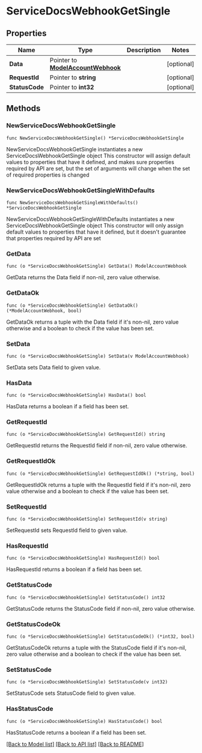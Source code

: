 # ServiceDocsWebhookGetSingle

## Properties

Name | Type | Description | Notes
------------ | ------------- | ------------- | -------------
**Data** | Pointer to [**ModelAccountWebhook**](ModelAccountWebhook.md) |  | [optional] 
**RequestId** | Pointer to **string** |  | [optional] 
**StatusCode** | Pointer to **int32** |  | [optional] 

## Methods

### NewServiceDocsWebhookGetSingle

`func NewServiceDocsWebhookGetSingle() *ServiceDocsWebhookGetSingle`

NewServiceDocsWebhookGetSingle instantiates a new ServiceDocsWebhookGetSingle object
This constructor will assign default values to properties that have it defined,
and makes sure properties required by API are set, but the set of arguments
will change when the set of required properties is changed

### NewServiceDocsWebhookGetSingleWithDefaults

`func NewServiceDocsWebhookGetSingleWithDefaults() *ServiceDocsWebhookGetSingle`

NewServiceDocsWebhookGetSingleWithDefaults instantiates a new ServiceDocsWebhookGetSingle object
This constructor will only assign default values to properties that have it defined,
but it doesn't guarantee that properties required by API are set

### GetData

`func (o *ServiceDocsWebhookGetSingle) GetData() ModelAccountWebhook`

GetData returns the Data field if non-nil, zero value otherwise.

### GetDataOk

`func (o *ServiceDocsWebhookGetSingle) GetDataOk() (*ModelAccountWebhook, bool)`

GetDataOk returns a tuple with the Data field if it's non-nil, zero value otherwise
and a boolean to check if the value has been set.

### SetData

`func (o *ServiceDocsWebhookGetSingle) SetData(v ModelAccountWebhook)`

SetData sets Data field to given value.

### HasData

`func (o *ServiceDocsWebhookGetSingle) HasData() bool`

HasData returns a boolean if a field has been set.

### GetRequestId

`func (o *ServiceDocsWebhookGetSingle) GetRequestId() string`

GetRequestId returns the RequestId field if non-nil, zero value otherwise.

### GetRequestIdOk

`func (o *ServiceDocsWebhookGetSingle) GetRequestIdOk() (*string, bool)`

GetRequestIdOk returns a tuple with the RequestId field if it's non-nil, zero value otherwise
and a boolean to check if the value has been set.

### SetRequestId

`func (o *ServiceDocsWebhookGetSingle) SetRequestId(v string)`

SetRequestId sets RequestId field to given value.

### HasRequestId

`func (o *ServiceDocsWebhookGetSingle) HasRequestId() bool`

HasRequestId returns a boolean if a field has been set.

### GetStatusCode

`func (o *ServiceDocsWebhookGetSingle) GetStatusCode() int32`

GetStatusCode returns the StatusCode field if non-nil, zero value otherwise.

### GetStatusCodeOk

`func (o *ServiceDocsWebhookGetSingle) GetStatusCodeOk() (*int32, bool)`

GetStatusCodeOk returns a tuple with the StatusCode field if it's non-nil, zero value otherwise
and a boolean to check if the value has been set.

### SetStatusCode

`func (o *ServiceDocsWebhookGetSingle) SetStatusCode(v int32)`

SetStatusCode sets StatusCode field to given value.

### HasStatusCode

`func (o *ServiceDocsWebhookGetSingle) HasStatusCode() bool`

HasStatusCode returns a boolean if a field has been set.


[[Back to Model list]](../README.md#documentation-for-models) [[Back to API list]](../README.md#documentation-for-api-endpoints) [[Back to README]](../README.md)


